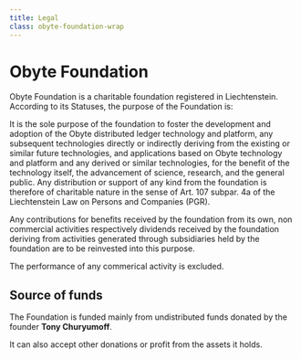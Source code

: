 ```yaml
---
title: Legal
class: obyte-foundation-wrap
---
```


# Obyte Foundation
<div class="sub-block">
    Obyte Foundation is a charitable foundation registered in Liechtenstein.
</div>
According to its Statuses, the purpose of the Foundation is:

<div class="white-block">
    <p>
        It is the sole purpose of the foundation to foster the development and adoption of the Obyte distributed ledger technology and platform, any subsequent technologies directly or indirectly deriving from the existing or similar future technologies, and applications based on Obyte technology and platform and any derived or similar technologies, for the benefit of the technology itself, the advancement of science, research, and the general public. Any distribution or support of any kind from the foundation is therefore of charitable nature in the sense of Art. 107 subpar. 4a of the Liechtenstein Law on Persons and Companies (PGR).
    </p>
    <p>
        Any contributions for benefits received by the foundation from its own, non commercial activities respectively dividends received by the foundation deriving from activities generated through subsidiaries held by the foundation are to be reinvested into this purpose.    
    </p>
    <p>
        The performance of any commerical activity is excluded.    
    </p>
</div>

## Source of funds
The Foundation is funded mainly from undistributed funds donated by the founder **Tony Churyumoff**.

It can also accept other donations or profit from the assets it holds.
